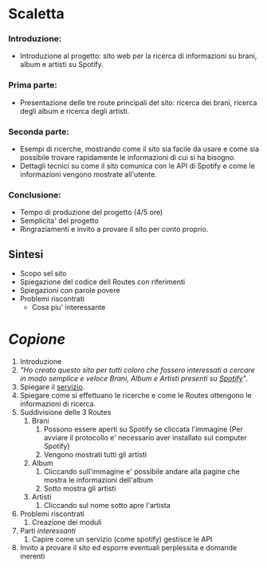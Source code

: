 # Scaletta
### Introduzione:
- Introduzione al progetto: sito web per la ricerca di informazioni su brani, album e artisti su Spotify.

### Prima parte:
- Presentazione delle tre route principali del sito: ricerca dei brani, ricerca degli album e ricerca degli artisti.

### Seconda parte:
- Esempi di ricerche, mostrando come il sito sia facile da usare e come sia possibile trovare rapidamente le informazioni di cui si ha bisogno.
- Dettagli tecnici su come il sito comunica con le API di Spotify e come le informazioni vengono mostrate all'utente.

### Conclusione:
- Tempo di produzione del progetto (4/5 ore)
- Semplicita' del progetto
- Ringraziamenti e invito a provare il sito per conto proprio.

## Sintesi
- Scopo sel sito
- Spiegazione del codice dell Routes con riferimenti
- Spiegazioni con parole povere
- Problemi riscontrati
  - Cosa piu' interessante

# *Copione*
1. Introduzione
2. _"Ho creato questo sito per tutti coloro che fossero interessati a cercare in modo semplice e veloce Brani, Album e Artisti presenti su [Spotify](https://open.spotify.com)"_.
3. Spiegare il [servizio](Spotify-Data-Info/src/services/Spotify.service.ts).
4. Spiegare come si effettuano le ricerche e come le Routes ottengono le informazioni di ricerca.
5. Suddivisione delle 3 Routes
   1. Brani
      1. Possono essere aperti su Spotify se cliccata l'immagine (Per avviare il protocollo e' necessario aver installato sul computer Spotify)
      2. Vengono mostrati tutti gli artisti
   2. Album
      1. Cliccando sull'immagine e' possibile andare alla pagine che mostra le informazioni dell'album
      2. Sotto mostra gli artisti
   3. Artisti
      1. Cliccando sul nome sotto apre l'artista
6. Problemi riscontrati
   1. Creazione dei moduli
7. Parti *interessanti*
   1. Capire come un servizio (come spotify) gestisce le API
8. Invito a provare il sito ed esporre eventuali perplessita e domande inerenti